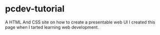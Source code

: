 # pcdev-tutorial
A HTML And CSS site on how to create a presentable web UI
I created this page when I tarted learning web development.
